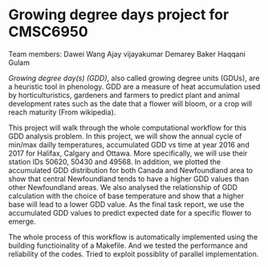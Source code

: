 # Growing degree days project for CMSC6950

Team members:
Dawei Wang
Ajay vijayakumar
Demarey Baker
Haqqani Gulam

*Growing degree day(s) (GDD)*, also called growing degree units (GDUs), are a heuristic tool in phenology. GDD are a measure of heat accumulation used by horticulturistics, gardeners and farmers to predict plant and animal development rates such as the date that a flower will bloom, or a crop will reach maturity (From wikipedia).

This project will walk through the whole computational workflow for this GDD analysis problem. In this project, we will show the annual cycle of min/max dailly temperatures, accumulated GDD vs time at year 2016 and 2017 for Halifax, Calgary and Ottawa. More specifically, we will use their station IDs 50620, 50430 and 49568. In addition, we plotted the accumulated GDD distribution for both Canada and Newfoundland area to show that central Newfoundland tends to have a higher GDD values than other Newfoundland areas. We also analysed the relationship of GDD calculation with the choice of base temperature and show that a higher base will lead to a lower GDD value. As the final task report, we use the accumulated GDD values to predict expected date for a specific flower to emerge.

The whole process of this workflow is automatically implemented using the building functioinality of a Makefile. And we tested the performance and reliability of the codes. Tried to exploit possiblity of parallel implementation.
